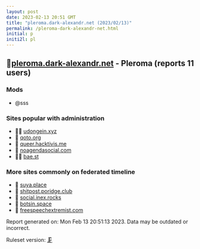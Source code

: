 ```yaml
---
layout: post
date: 2023-02-13 20:51 GMT
title: "pleroma.dark-alexandr.net (2023/02/13)"
permalink: /pleroma-dark-alexandr-net.html
initial: p
initi2l: pl
---
```


## 🦝[pleroma.dark-alexandr.net](https://pleroma.dark-alexandr.net) - Pleroma (reports 11 users)

### Mods
 * @sss

### Sites popular with administration

* 🦝🧸 [udongein.xyz](/udongein-xyz.html)
* 🦝 [qoto.org](/qoto-org.html)
* 🦝 [queer.hacktivis.me](/queer-hacktivis-me.html)
* 💉 [noagendasocial.com](/noagendasocial-com.html)
* 🦝🧸 [bae.st](/bae-st.html)

### More sites commonly on federated timeline

* 🦝 [suya.place](/suya-place.html)
* 🦝 [shitpost.poridge.club](/shitpost-poridge-club.html)
* 🦝 [social.inex.rocks](/social-inex-rocks.html)
* 🐘 [botsin.space](/botsin-space.html)
* 🦝 [freespeechextremist.com](/freespeechextremist-com.html)

Report generated on: Mon Feb 13 20:51:13 2023. Data may be outdated or incorrect.

Ruleset version: [🗜](/version-clamp)
